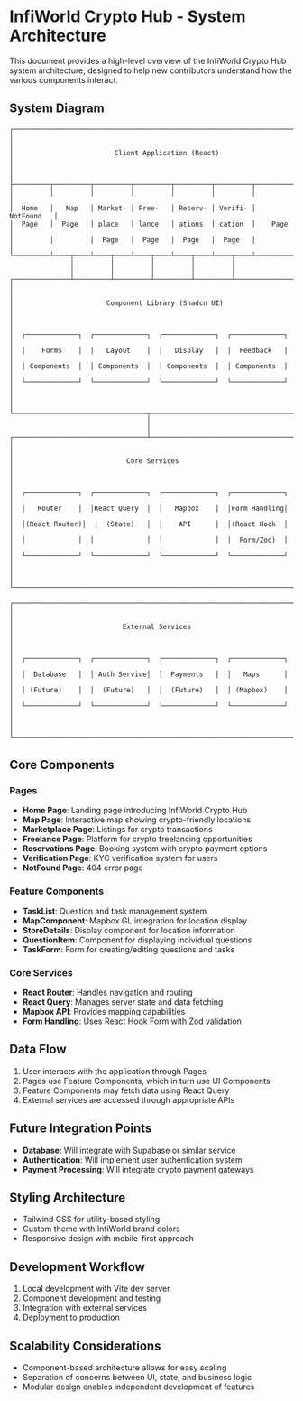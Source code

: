 
# InfiWorld Crypto Hub - System Architecture

This document provides a high-level overview of the InfiWorld Crypto Hub system architecture, designed to help new contributors understand how the various components interact.

## System Diagram

```
┌─────────────────────────────────────────────────────────────────────────┐
│                                                                         │
│                         Client Application (React)                      │
│                                                                         │
├─────────┬─────────┬─────────┬─────────┬─────────┬─────────┬─────────────┤
│         │         │         │         │         │         │             │
│  Home   │   Map   │ Market- │ Free-   │ Reserv- │ Verifi- │  NotFound   │
│  Page   │  Page   │ place   │ lance   │ ations  │ cation  │    Page     │
│         │         │  Page   │  Page   │  Page   │  Page   │             │
└─────────┴────┬────┴────┬────┴────┬────┴────┬────┴────┬────┴─────────────┘
               │         │         │         │         │
               │         │         │         │         │
┌──────────────┴─────────┴─────────┴─────────┴─────────┴──────────────────┐
│                                                                         │
│                       Component Library (Shadcn UI)                     │
│                                                                         │
│  ┌─────────────┐  ┌─────────────┐  ┌─────────────┐  ┌─────────────┐     │
│  │    Forms    │  │   Layout    │  │   Display   │  │  Feedback   │     │
│  │ Components  │  │ Components  │  │ Components  │  │ Components  │     │
│  └─────────────┘  └─────────────┘  └─────────────┘  └─────────────┘     │
│                                                                         │
└─────────────────────────────────┬───────────────────────────────────────┘
                                  │
                                  │
┌─────────────────────────────────┴───────────────────────────────────────┐
│                                                                         │
│                            Core Services                                │
│                                                                         │
│  ┌─────────────┐  ┌─────────────┐  ┌─────────────┐  ┌─────────────┐     │
│  │   Router    │  │React Query  │  │   Mapbox    │  │Form Handling│     │
│  │(React Router)│  │  (State)   │  │    API      │  │(React Hook  │     │
│  │             │  │             │  │             │  │  Form/Zod)  │     │
│  └─────────────┘  └─────────────┘  └─────────────┘  └─────────────┘     │
│                                                                         │
└─────────────────────────────────────────────────────────────────────────┘

┌─────────────────────────────────────────────────────────────────────────┐
│                                                                         │
│                           External Services                             │
│                                                                         │
│  ┌─────────────┐  ┌─────────────┐  ┌─────────────┐  ┌─────────────┐     │
│  │  Database   │  │ Auth Service│  │  Payments   │  │   Maps      │     │
│  │ (Future)    │  │  (Future)   │  │  (Future)   │  │ (Mapbox)    │     │
│  └─────────────┘  └─────────────┘  └─────────────┘  └─────────────┘     │
│                                                                         │
└─────────────────────────────────────────────────────────────────────────┘
```

## Core Components

### Pages

- **Home Page**: Landing page introducing InfiWorld Crypto Hub
- **Map Page**: Interactive map showing crypto-friendly locations
- **Marketplace Page**: Listings for crypto transactions
- **Freelance Page**: Platform for crypto freelancing opportunities
- **Reservations Page**: Booking system with crypto payment options
- **Verification Page**: KYC verification system for users
- **NotFound Page**: 404 error page

### Feature Components

- **TaskList**: Question and task management system
- **MapComponent**: Mapbox GL integration for location display
- **StoreDetails**: Display component for location information
- **QuestionItem**: Component for displaying individual questions
- **TaskForm**: Form for creating/editing questions and tasks

### Core Services

- **React Router**: Handles navigation and routing
- **React Query**: Manages server state and data fetching
- **Mapbox API**: Provides mapping capabilities
- **Form Handling**: Uses React Hook Form with Zod validation

## Data Flow

1. User interacts with the application through Pages
2. Pages use Feature Components, which in turn use UI Components
3. Feature Components may fetch data using React Query
4. External services are accessed through appropriate APIs

## Future Integration Points

- **Database**: Will integrate with Supabase or similar service
- **Authentication**: Will implement user authentication system
- **Payment Processing**: Will integrate crypto payment gateways

## Styling Architecture

- Tailwind CSS for utility-based styling
- Custom theme with InfiWorld brand colors
- Responsive design with mobile-first approach

## Development Workflow

1. Local development with Vite dev server
2. Component development and testing
3. Integration with external services
4. Deployment to production

## Scalability Considerations

- Component-based architecture allows for easy scaling
- Separation of concerns between UI, state, and business logic
- Modular design enables independent development of features
